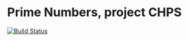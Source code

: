 # Prime Numbers, project CHPS
[![Build Status](https://travis-ci.org/CHPS-M1-PRIME-NUMBERS/Prime_numbers.svg?branch=master)](https://travis-ci.org/CHPS-M1-PRIME-NUMBERS/Prime_numbers)
